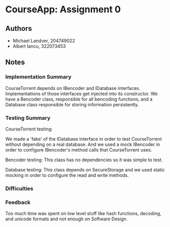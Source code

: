 # CourseApp: Assignment 0

## Authors
* Michael Landver, 204749022
* Albert Iancu, 322073453

## Notes

### Implementation Summary
CourseTorrent depends on IBencoder and IDatabase interfaces. Implementations of those interfaces get injected into its constructor. 
We have a Bencoder class, responsible for all bencoding functions, and a Database class responsible for storing information persistently.

### Testing Summary
CourseTorrent testing:

We made a 'fake' of the IDatabase interface in order to test CourseTorrent without depending on a real database. And we used a mock IBencoder in order to configure IBencoder's method calls that CourseTorrent uses.

Bencoder testing:
This class has no dependencies so it was simple to test.

Database testing:
This class depends on SecureStorage and we used static mocking in order to configure the read and write methods.
### Difficulties

### Feedback
Too much time was spent on low level stuff like hash functions, decoding, and unicode formats and not enough on Software Design.